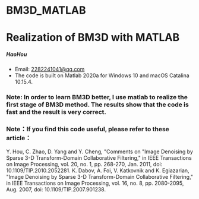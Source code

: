 # BM3D_MATLAB
# Realization of BM3D with MATLAB

##### HaoHou

* Email: 2282241041@qq.com
* The code is built on Matlab 2020a for Windows 10 and macOS Catalina 10.15.4.


### Note: In order to learn BM3D better, I use matlab to realize the first stage of BM3D method. The results show that the code is fast and the result is very correct.
### Note：If you find this code useful, please refer to these article：
Y. Hou, C. Zhao, D. Yang and Y. Cheng, "Comments on "Image Denoising by Sparse 3-D Transform-Domain Collaborative Filtering," in IEEE Transactions on Image Processing, vol. 20, no. 1, pp. 268-270, Jan. 2011, doi: 10.1109/TIP.2010.2052281. 
K. Dabov, A. Foi, V. Katkovnik and K. Egiazarian, "Image Denoising by Sparse 3-D Transform-Domain Collaborative Filtering," in IEEE Transactions on Image Processing, vol. 16, no. 8, pp. 2080-2095, Aug. 2007, doi: 10.1109/TIP.2007.901238.

